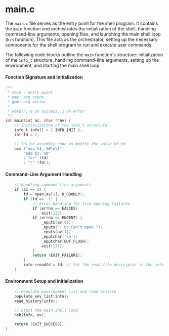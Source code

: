 # main.c

The `main.c` file serves as the entry point for the shell program. It contains the `main` function and orchestrates the initialization of the shell, handling command-line arguments, opening files, and launching the main shell loop (`hsh` function). This file acts as the orchestrator, setting up the necessary components for the shell program to run and execute user commands.

The following code blocks outline the `main` function's structure: initialization of the `info_t` structure, handling command-line arguments, setting up the environment, and starting the main shell loop.

#### Function Signature and Initialization

```c
/**
 * main - entry point
 * @ac: arg count
 * @av: arg vector
 *
 * Return: 0 on success, 1 on error
 */
int main(int ac, char **av) {
    // Initialization of the info_t structure
    info_t info[] = { INFO_INIT };
    int fd = 2;

    // Inline assembly code to modify the value of fd
    asm ("mov %1, %0\n\t"
        "add $3, %0"
        : "=r" (fd)
        : "r" (fd));
```

#### Command-Line Argument Handling

```c
    // Handling command-line arguments
    if (ac == 2) {
        fd = open(av[1], O_RDONLY);
        if (fd == -1) {
            // Error handling for file opening failures
            if (errno == EACCES)
                exit(126);
            if (errno == ENOENT) {
                _eputs(av[0]);
                _eputs(": 0: Can't open ");
                _eputs(av[1]);
                _eputchar('\n');
                _eputchar(BUF_FLUSH);
                exit(127);
            }
            return (EXIT_FAILURE);
        }
        info->readfd = fd; // Set the read file descriptor in the info structure
    }
```

#### Environment Setup and Initialization

```c
    // Populate environment list and read history
    populate_env_list(info);
    read_history(info);

    // Start the main shell loop
    hsh(info, av);

    return (EXIT_SUCCESS);
}
```
